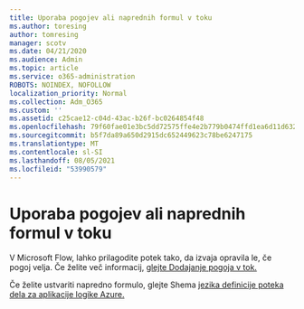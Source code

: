 ```yaml
---
title: Uporaba pogojev ali naprednih formul v toku
ms.author: toresing
author: tomresing
manager: scotv
ms.date: 04/21/2020
ms.audience: Admin
ms.topic: article
ms.service: o365-administration
ROBOTS: NOINDEX, NOFOLLOW
localization_priority: Normal
ms.collection: Adm_O365
ms.custom: ''
ms.assetid: c25cae12-c04d-43ac-b26f-bc0264854f48
ms.openlocfilehash: 79f60fae01e3bc5dd72575ffe4e2b779b0474ffd1ea6d11d632365cd63c5bf81
ms.sourcegitcommit: b5f7da89a650d2915dc652449623c78be6247175
ms.translationtype: MT
ms.contentlocale: sl-SI
ms.lasthandoff: 08/05/2021
ms.locfileid: "53990579"
---
```

# <a name="use-conditions-or-advanced-formulas-in-a-flow"></a>Uporaba pogojev ali naprednih formul v toku

V Microsoft Flow, lahko prilagodite potek tako, da izvaja opravila le, če pogoj velja. Če želite več informacij, [glejte Dodajanje pogoja v tok.](https://go.microsoft.com/fwlink/?linkid=872112)
  
Če želite ustvariti napredno formulo, glejte Shema [jezika definicije poteka dela za aplikacije logike Azure.](https://aka.ms/logicexpressions)
  

